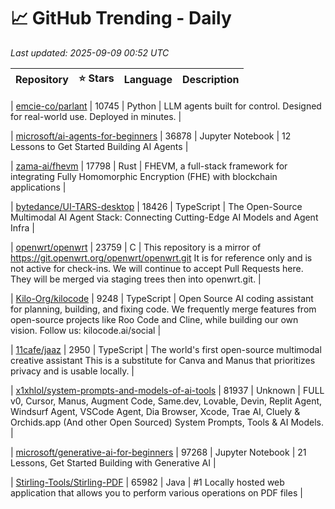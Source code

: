 # 📈 GitHub Trending - Daily

_Last updated: 2025-09-09 00:52 UTC_

| Repository | ⭐ Stars | Language | Description |
|------------|--------:|----------|-------------|

| [emcie-co/parlant](https://github.com/emcie-co/parlant) | 10745 | Python | LLM agents built for control. Designed for real-world use. Deployed in minutes. |

| [microsoft/ai-agents-for-beginners](https://github.com/microsoft/ai-agents-for-beginners) | 36878 | Jupyter Notebook | 12 Lessons to Get Started Building AI Agents |

| [zama-ai/fhevm](https://github.com/zama-ai/fhevm) | 17798 | Rust | FHEVM, a full-stack framework for integrating Fully Homomorphic Encryption (FHE) with blockchain applications |

| [bytedance/UI-TARS-desktop](https://github.com/bytedance/UI-TARS-desktop) | 18426 | TypeScript | The Open-Source Multimodal AI Agent Stack: Connecting Cutting-Edge AI Models and Agent Infra |

| [openwrt/openwrt](https://github.com/openwrt/openwrt) | 23759 | C | This repository is a mirror of https://git.openwrt.org/openwrt/openwrt.git It is for reference only and is not active for check-ins. We will continue to accept Pull Requests here. They will be merged via staging trees then into openwrt.git. |

| [Kilo-Org/kilocode](https://github.com/Kilo-Org/kilocode) | 9248 | TypeScript | Open Source AI coding assistant for planning, building, and fixing code. We frequently merge features from open-source projects like Roo Code and Cline, while building our own vision. Follow us: kilocode.ai/social |

| [11cafe/jaaz](https://github.com/11cafe/jaaz) | 2950 | TypeScript | The world's first open-source multimodal creative assistant This is a substitute for Canva and Manus that prioritizes privacy and is usable locally. |

| [x1xhlol/system-prompts-and-models-of-ai-tools](https://github.com/x1xhlol/system-prompts-and-models-of-ai-tools) | 81937 | Unknown | FULL v0, Cursor, Manus, Augment Code, Same.dev, Lovable, Devin, Replit Agent, Windsurf Agent, VSCode Agent, Dia Browser, Xcode, Trae AI, Cluely & Orchids.app (And other Open Sourced) System Prompts, Tools & AI Models. |

| [microsoft/generative-ai-for-beginners](https://github.com/microsoft/generative-ai-for-beginners) | 97268 | Jupyter Notebook | 21 Lessons, Get Started Building with Generative AI |

| [Stirling-Tools/Stirling-PDF](https://github.com/Stirling-Tools/Stirling-PDF) | 65982 | Java | #1 Locally hosted web application that allows you to perform various operations on PDF files |
